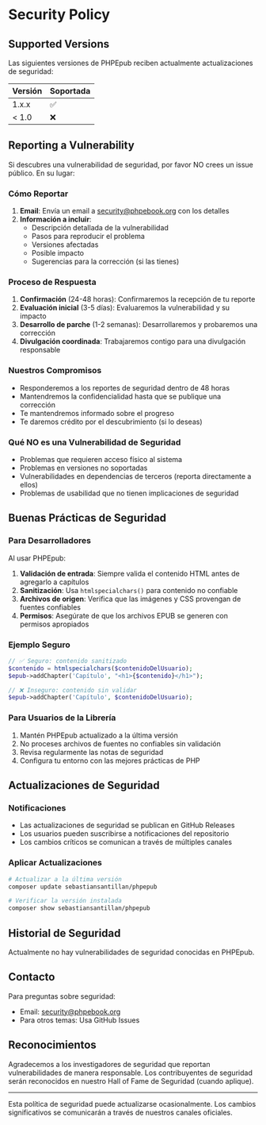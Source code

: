 # Security Policy

## Supported Versions

Las siguientes versiones de PHPEpub reciben actualmente actualizaciones de seguridad:

| Versión | Soportada          |
| ------- | ------------------ |
| 1.x.x   | :white_check_mark: |
| < 1.0   | :x:                |

## Reporting a Vulnerability

Si descubres una vulnerabilidad de seguridad, por favor NO crees un issue público. En su lugar:

### Cómo Reportar

1. **Email**: Envía un email a security@phpebook.org con los detalles
2. **Información a incluir**:
   - Descripción detallada de la vulnerabilidad
   - Pasos para reproducir el problema
   - Versiones afectadas
   - Posible impacto
   - Sugerencias para la corrección (si las tienes)

### Proceso de Respuesta

1. **Confirmación** (24-48 horas): Confirmaremos la recepción de tu reporte
2. **Evaluación inicial** (3-5 días): Evaluaremos la vulnerabilidad y su impacto
3. **Desarrollo de parche** (1-2 semanas): Desarrollaremos y probaremos una corrección
4. **Divulgación coordinada**: Trabajaremos contigo para una divulgación responsable

### Nuestros Compromisos

- Responderemos a los reportes de seguridad dentro de 48 horas
- Mantendremos la confidencialidad hasta que se publique una corrección
- Te mantendremos informado sobre el progreso
- Te daremos crédito por el descubrimiento (si lo deseas)

### Qué NO es una Vulnerabilidad de Seguridad

- Problemas que requieren acceso físico al sistema
- Problemas en versiones no soportadas
- Vulnerabilidades en dependencias de terceros (reporta directamente a ellos)
- Problemas de usabilidad que no tienen implicaciones de seguridad

## Buenas Prácticas de Seguridad

### Para Desarrolladores

Al usar PHPEpub:

1. **Validación de entrada**: Siempre valida el contenido HTML antes de agregarlo a capítulos
2. **Sanitización**: Usa `htmlspecialchars()` para contenido no confiable
3. **Archivos de origen**: Verifica que las imágenes y CSS provengan de fuentes confiables
4. **Permisos**: Asegúrate de que los archivos EPUB se generen con permisos apropiados

### Ejemplo Seguro

```php
// ✅ Seguro: contenido sanitizado
$contenido = htmlspecialchars($contenidoDelUsuario);
$epub->addChapter('Capítulo', "<h1>{$contenido}</h1>");

// ❌ Inseguro: contenido sin validar
$epub->addChapter('Capítulo', $contenidoDelUsuario);
```

### Para Usuarios de la Librería

1. Mantén PHPEpub actualizado a la última versión
2. No proceses archivos de fuentes no confiables sin validación
3. Revisa regularmente las notas de seguridad
4. Configura tu entorno con las mejores prácticas de PHP

## Actualizaciones de Seguridad

### Notificaciones

- Las actualizaciones de seguridad se publican en GitHub Releases
- Los usuarios pueden suscribirse a notificaciones del repositorio
- Los cambios críticos se comunican a través de múltiples canales

### Aplicar Actualizaciones

```bash
# Actualizar a la última versión
composer update sebastiansantillan/phpepub

# Verificar la versión instalada
composer show sebastiansantillan/phpepub
```

## Historial de Seguridad

Actualmente no hay vulnerabilidades de seguridad conocidas en PHPEpub.

## Contacto

Para preguntas sobre seguridad:
- Email: security@phpebook.org
- Para otros temas: Usa GitHub Issues

## Reconocimientos

Agradecemos a los investigadores de seguridad que reportan vulnerabilidades de manera responsable. Los contribuyentes de seguridad serán reconocidos en nuestro Hall of Fame de Seguridad (cuando aplique).

---

Esta política de seguridad puede actualizarse ocasionalmente. Los cambios significativos se comunicarán a través de nuestros canales oficiales.
